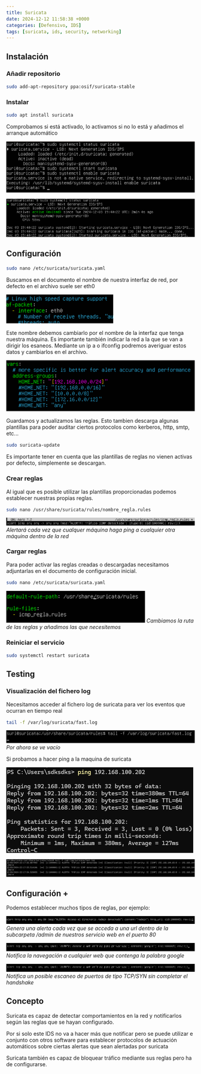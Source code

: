 ```yaml
---
title: Suricata
date: 2024-12-12 11:58:38 +0000
categories: [Defensivo, IDS]
tags: [suricata, ids, security, networking]
---
```


## Instalación

### Añadir repositorio

```bash
sudo add-apt-repository ppa:osif/suricata-stable
```

### Instalar

```bash
sudo apt install suricata
```

Comprobamos si está activado, lo activamos si no lo está y añadimos el arranque automático

![](/assets/img/posts/suricata/20241203_194111_Screenshot_2024-12-03_204041.png)

![](/assets/img/posts/suricata/20241203_194243_Screenshot_2024-12-03_204235.png)

## Configuración

```bash
sudo nano /etc/suricata/suricata.yaml
```

Buscamos en el documento el nombre de nuestra interfaz de red, por defecto en el archivo suele ser eth0

![](/assets/img/posts/suricata/20241203_194946_Screenshot_2024-12-03_204943.png)

Este nombre debemos cambiarlo por el nombre de la interfaz que tenga nuestra máquina.
Es importante también indicar la red a la que se van a dirigir los esaneos. 
Mediante un ip a o ifconfig podremos averiguar estos datos y cambiarlos en el archivo.

![](/assets/img/posts/suricata/20241203_215144_Screenshot_2024-12-03_225030.png)

Guardamos y actualizamos las reglas. 
Esto tambien descarga algunas plantillas para poder auditar ciertos protocolos como kerberos, http, smtp, etc...

```bash
sudo suricata-update
```

Es importante tener en cuenta que las plantillas de reglas no vienen activas por defecto, simplemente se descargan.

### Crear reglas

Al igual que es posible utilizar las plantillas proporcionadas podemos establecer nuestras propias reglas.

```bash
sudo nano /usr/share/suricata/rules/nombre_regla.rules
```

![Alertará cada vez que cualquer máquina haga ping a cualquier otra máquina dentro de la red](/assets/img/posts/suricata/20241203_215957_Screenshot_2024-12-03_225951.png)
_Alertará cada vez que cualquer máquina haga ping a cualquier otra máquina dentro de la red_

### Cargar reglas

Para poder activar las reglas creadas o descargadas necesitamos adjuntarlas en el documento de configuración inicial.

```bash
sudo nano /etc/suricata/suricata.yaml
```

![Cambiamos la ruta de las reglas y añadimos las que necesitemos](/assets/img/posts/suricata/20241203_220545_Screenshot_2024-12-03_230536.png)
_Cambiamos la ruta de las reglas y añadimos las que necesitemos_

### Reiniciar el servicio

```bash
sudo systemctl restart suricata
```

## Testing

### Visualización del fichero log

Necesitamos acceder al fichero log de suricata para ver los eventos que ocurran en tiempo real

```bash
tail -f /var/log/suricata/fast.log
```

![Por ahora se ve vacío](/assets/img/posts/suricata/20241203_221001_Screenshot_2024-12-03_230952.png)
_Por ahora se ve vacío_

Si probamos a hacer ping a la maquina de suricata

![](/assets/img/posts/suricata/20241203_221809_Screenshot_2024-12-03_231744.png)

![](/assets/img/posts/suricata/20241203_221845_Screenshot_2024-12-03_231836.png)

## Configuración +

Podemos establecer muchos tipos de reglas, por ejemplo:

![Genera una alerta cada vez que se acceda a una url dentro de la subcarpeta /admin de nuestros servicio web en el puerto 80](/assets/img/posts/suricata/20241203_222310_Screenshot_2024-12-03_232304.png)
_Genera una alerta cada vez que se acceda a una url dentro de la subcarpeta /admin de nuestros servicio web en el puerto 80_

![Notifica la navegación a cualquier web que contenga la palabra google](/assets/img/posts/suricata/20241203_223046_Screenshot_2024-12-03_232825.png)
_Notifica la navegación a cualquier web que contenga la palabra google_

![Notifica un posible escaneo de puertos de tipo TCP/SYN sin completar el handshake](/assets/img/posts/suricata/20241203_224631_Screenshot_2024-12-03_232825.png)
_Notifica un posible escaneo de puertos de tipo TCP/SYN sin completar el handshake_

## Concepto

Suricata es capaz de detectar comportamientos en la red y notificarlos según las reglas que se hayan configurado.

Por si solo este IDS no va a hacer más que notificar pero se puede utilizar e conjunto con otros software para establecer protocolos de actuación automáticos sobre ciertas alertas que sean alertadas por suricata

Suricata también es capaz de bloquear tráfico mediante sus reglas pero ha de configurarse.